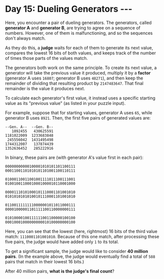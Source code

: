 # Day 15: Dueling Generators ---
Here, you encounter a pair of dueling generators. The generators, called **generator A** and **generator B**, are trying 
to agree on a sequence of numbers. However, one of them is malfunctioning, and so the sequences don't always match.

As they do this, a **judge** waits for each of them to generate its next value, compares the lowest 16 bits of both 
values, and keeps track of the number of times those parts of the values match.

The generators both work on the same principle. To create its next value, a generator will take the previous value it 
produced, multiply it by a **factor** (generator A uses `16807`; generator B uses `48271`), and then keep the remainder 
of dividing that resulting product by `2147483647`. That final remainder is the value it produces next.

To calculate each generator's first value, it instead uses a specific starting value as its "previous value" (as listed 
in your puzzle input).

For example, suppose that for starting values, generator A uses `65`, while generator B uses `8921`. Then, the first 
five pairs of generated values are:
```
--Gen. A--  --Gen. B--
   1092455   430625591
1181022009  1233683848
 245556042  1431495498
1744312007   137874439
1352636452   285222916
```
In binary, these pairs are (with generator A's value first in each pair):
```
00000000000100001010101101100111
00011001101010101101001100110111

01000110011001001111011100111001
01001001100010001000010110001000

00001110101000101110001101001010
01010101010100101110001101001010

01100111111110000001011011000111
00001000001101111100110000000111

01010000100111111001100000100100
00010001000000000010100000000100
```
Here, you can see that the lowest (here, rightmost) 16 bits of the third value match: `1110001101001010`. Because of 
this one match, after processing these five pairs, the judge would have added only `1` to its total.

To get a significant sample, the judge would like to consider **40 million pairs**. (In the example above, the judge 
would eventually find a total of `588` pairs that match in their lowest 16 bits.)

After 40 million pairs, **what is the judge's final count**?
